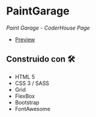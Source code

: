 # PaintGarage

_Paint Garage - CoderHouse Page_

- [Preview](https://lucasezequielpereyra.github.io/SimpleWeb-HTML-CSS/)

## Construido con 🛠️

- HTML 5
- CSS 3 / SASS
- Grid
- FlexBox
- Bootstrap
- FontAwesome

